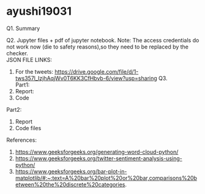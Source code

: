 # ayushi19031


Q1. Summary  

Q2. Jupyter files + pdf of jupyter notebook. Note: The access credentials do not work now (die to safety reasons),so they need to be replaced by the checker.   
JSON FILE LINKS:
1. For the tweets: https://drive.google.com/file/d/1-tws357l_IzjhAqjWv0T6KK3CfHbvb-6/view?usp=sharing
Q3.   
Part1:  
1. Report:  
2. Code  
  
Part2:  
1. Report  
2. Code files  


References:
1. https://www.geeksforgeeks.org/generating-word-cloud-python/
2. https://www.geeksforgeeks.org/twitter-sentiment-analysis-using-python/
3. https://www.geeksforgeeks.org/bar-plot-in-matplotlib/#:~:text=A%20bar%20plot%20or%20bar,comparisons%20between%20the%20discrete%20categories.

